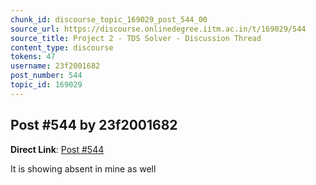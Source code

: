 ```yaml
---
chunk_id: discourse_topic_169029_post_544_00
source_url: https://discourse.onlinedegree.iitm.ac.in/t/169029/544
source_title: Project 2 - TDS Solver - Discussion Thread
content_type: discourse
tokens: 47
username: 23f2001682
post_number: 544
topic_id: 169029
---
```


## Post #544 by 23f2001682

**Direct Link**: [Post #544](https://discourse.onlinedegree.iitm.ac.in/t/169029/544)

It is showing absent in mine as well
